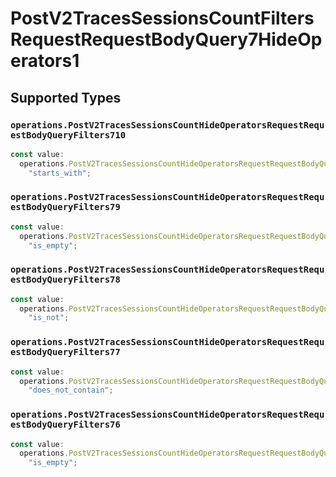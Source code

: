 # PostV2TracesSessionsCountFiltersRequestRequestBodyQuery7HideOperators1


## Supported Types

### `operations.PostV2TracesSessionsCountHideOperatorsRequestRequestBodyQueryFilters710`

```typescript
const value:
  operations.PostV2TracesSessionsCountHideOperatorsRequestRequestBodyQueryFilters710 =
    "starts_with";
```

### `operations.PostV2TracesSessionsCountHideOperatorsRequestRequestBodyQueryFilters79`

```typescript
const value:
  operations.PostV2TracesSessionsCountHideOperatorsRequestRequestBodyQueryFilters79 =
    "is_empty";
```

### `operations.PostV2TracesSessionsCountHideOperatorsRequestRequestBodyQueryFilters78`

```typescript
const value:
  operations.PostV2TracesSessionsCountHideOperatorsRequestRequestBodyQueryFilters78 =
    "is_not";
```

### `operations.PostV2TracesSessionsCountHideOperatorsRequestRequestBodyQueryFilters77`

```typescript
const value:
  operations.PostV2TracesSessionsCountHideOperatorsRequestRequestBodyQueryFilters77 =
    "does_not_contain";
```

### `operations.PostV2TracesSessionsCountHideOperatorsRequestRequestBodyQueryFilters76`

```typescript
const value:
  operations.PostV2TracesSessionsCountHideOperatorsRequestRequestBodyQueryFilters76 =
    "is_empty";
```

